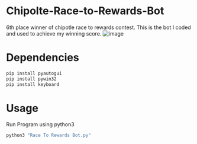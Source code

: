 # Chipolte-Race-to-Rewards-Bot
6th place winner of chipotle race to rewards contest. This is the bot I coded and used to achieve my winning score.
![image](https://user-images.githubusercontent.com/22924148/123680670-9839d200-d80e-11eb-9c5f-4cbb5e23a83c.png)

# Dependencies
```bash
pip install pyautogui
pip install pywin32
pip install keyboard
```

# Usage
Run Program using python3
```bash
python3 "Race To Rewards Bot.py"
```
